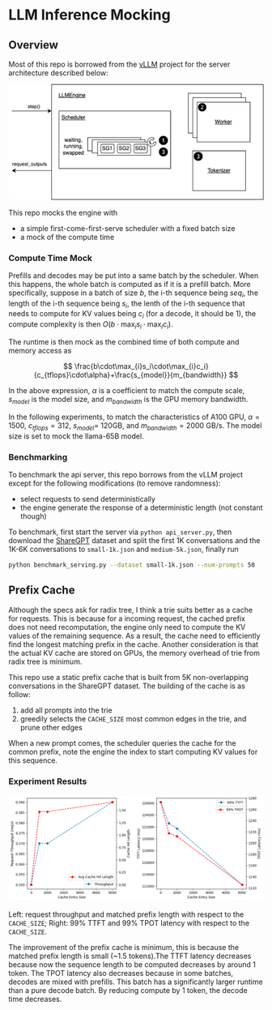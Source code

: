 # LLM Inference Mocking

## Overview

Most of this repo is borrowed from the [vLLM](https://github.com/vllm-project/vllm) project for the server architecture described below:

![image](./assets/vllm-arch.png)

This repo mocks the engine with

- a simple first-come-first-serve scheduler with a fixed batch size
- a mock of the compute time

### Compute Time Mock

Prefills and decodes may be put into a same batch by the scheduler. When this happens, the whole batch is computed as if it is a prefill batch. More specifically, suppose in a batch of size $b$, the i-th sequence being $seq_i$, the length of the i-th sequence being $s_i$, the lenth of the i-th sequence that needs to compute for KV values being $c_i$ (for a decode, it should be 1), the compute complexity is then $O(b\cdot\max_{i}s_i\cdot\max_{i}c_i)$.

The runtime is then mock as the combined time of both compute and memory access as

$$
\frac{b\cdot\max_{i}s_i\cdot\max_{i}c_i}{c_{tflops}\cdot\alpha}+\frac{s_{model}}{m_{bandwidth}}
$$

In the above expression, $\alpha$ is a coefficient to match the compute scale, $s_{model}$ is the model size, and $m_{bandwidth}$ is the GPU memory bandwidth.

In the following experiments, to match the characteristics of A100 GPU, $\alpha=1500$, $c_{tflops}=312$, $s_{model}=$ 120GB, and $m_{bandwidth}=2000$ GB/s. The model size is set to mock the llama-65B model.

### Benchmarking

To benchmark the api server, this repo borrows from the vLLM project except for the following modifications (to remove randomness):

- select requests to send deterministically
- the engine generate the response of a deterministic length (not constant though)

To benchmark, first start the server via `python api_server.py`, then download the [ShareGPT](https://huggingface.co/datasets/anon8231489123/ShareGPT_Vicuna_unfiltered/resolve/main/ShareGPT_V3_unfiltered_cleaned_split.json) dataset and split the first 1K conversations and the 1K-6K conversations to `small-1k.json` and `medium-5k.json`, finally run

```bash
python benchmark_serving.py --dataset small-1k.json --num-prompts 50
```

## Prefix Cache

Although the specs ask for radix tree, I think a trie suits better as a cache for requests. This is because for a incoming request, the cached prefix does not need recomputation, the engine only need to compute the KV values of the remaining sequence. As a result, the cache need to efficiently find the longest matching prefix in the cache. Another consideration is that the actual KV cache are stored on GPUs, the memory overhead of trie from radix tree is minimum.

This repo use a static prefix cache that is built from 5K non-overlapping conversations in the ShareGPT dataset. The building of the cache is as follow:

1. add all prompts into the trie
2. greedily selects the `CACHE_SIZE` most common edges in the trie, and prune other edges

When a new prompt comes, the scheduler queries the cache for the common prefix, note the engine the index to start computing KV values for this sequence.

### Experiment Results

![image](./assets/output.png)

Left: request throughput and matched prefix length with respect to the `CACHE_SIZE`; Right: 99% TTFT and 99% TPOT latency with respect to the `CACHE_SIZE`.

The improvement of the prefix cache is minimum, this is because the matched prefix length is small (~1.5 tokens).The TTFT latency decreases because now the sequence length to be computed decreases by around 1 token. The TPOT latency also decreases because in some batches, decodes are mixed with prefills. This batch has a significantly larger runtime than a pure decode batch. By reducing compute by 1 token, the decode time decreases.